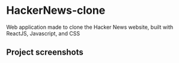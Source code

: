 # HackerNews-clone
Web application made to clone the Hacker News website, built with ReactJS, Javascript, and CSS

## Project screenshots
